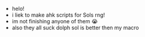 - helo!
- i liek to make ahk scripts for Sols rng!
- im not finishing anyone of them :sob:
- also they all suck dolph sol is better then my macro
